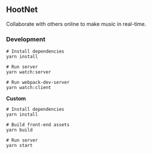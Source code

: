 ## HootNet

Collaborate with others online to make music in real-time.

### Development

```
# Install dependencies
yarn install

# Run server
yarn watch:server

# Run webpack-dev-server
yarn watch:client
```

**Custom**
```
# Install dependencies
yarn install

# Build front-end assets
yarn build

# Run server
yarn start
```
